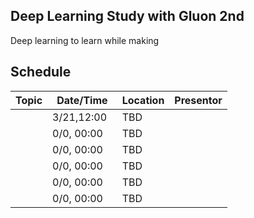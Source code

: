 ## Deep Learning Study with Gluon 2nd

Deep learning to learn while making

## Schedule

| Topic      | Date/Time | Location |   Presentor | 
|-----------|----------|--------|----------|
|  |  3/21,12:00   | TBD  |    |  
|  |  0/0, 00:00 | TBD  |    |  
|  |  0/0, 00:00 | TBD  |    |  
|  |  0/0, 00:00 | TBD  |    |  
|  |  0/0, 00:00 | TBD  |    |  
|  |  0/0, 00:00 | TBD  |    |  
